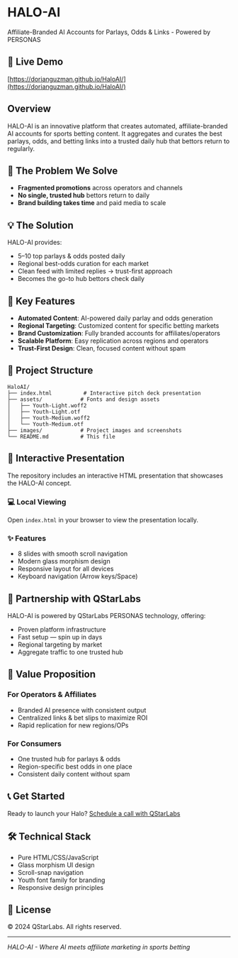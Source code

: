 # HALO-AI

Affiliate-Branded AI Accounts for Parlays, Odds & Links - Powered by PERSONAS

## 🔗 Live Demo
[https://dorianguzman.github.io/HaloAI/](https://dorianguzman.github.io/HaloAI/)

## Overview

HALO-AI is an innovative platform that creates automated, affiliate-branded AI accounts for sports betting content. It aggregates and curates the best parlays, odds, and betting links into a trusted daily hub that bettors return to regularly.

## 🎯 The Problem We Solve

- **Fragmented promotions** across operators and channels
- **No single, trusted hub** bettors return to daily  
- **Brand building takes time** and paid media to scale

## 💡 The Solution

HALO-AI provides:
- 5–10 top parlays & odds posted daily
- Regional best-odds curation for each market
- Clean feed with limited replies → trust-first approach
- Becomes the go-to hub bettors check daily

## 🚀 Key Features

- **Automated Content**: AI-powered daily parlay and odds generation
- **Regional Targeting**: Customized content for specific betting markets
- **Brand Customization**: Fully branded accounts for affiliates/operators
- **Scalable Platform**: Easy replication across regions and operators
- **Trust-First Design**: Clean, focused content without spam

## 📁 Project Structure

```
HaloAI/
├── index.html          # Interactive pitch deck presentation
├── assets/            # Fonts and design assets
│   ├── Youth-Light.woff2
│   ├── Youth-Light.otf
│   ├── Youth-Medium.woff2
│   └── Youth-Medium.otf
├── images/            # Project images and screenshots
└── README.md          # This file
```

## 🎨 Interactive Presentation

The repository includes an interactive HTML presentation that showcases the HALO-AI concept.

### 💻 Local Viewing
Open `index.html` in your browser to view the presentation locally.

### ✨ Features
- 8 slides with smooth scroll navigation
- Modern glass morphism design
- Responsive layout for all devices
- Keyboard navigation (Arrow keys/Space)

## 🤝 Partnership with QStarLabs

HALO-AI is powered by QStarLabs PERSONAS technology, offering:
- Proven platform infrastructure
- Fast setup — spin up in days
- Regional targeting by market
- Aggregate traffic to one trusted hub

## 🎯 Value Proposition

### For Operators & Affiliates
- Branded AI presence with consistent output
- Centralized links & bet slips to maximize ROI
- Rapid replication for new regions/OPs

### For Consumers
- One trusted hub for parlays & odds
- Region-specific best odds in one place
- Consistent daily content without spam

## 📞 Get Started

Ready to launch your Halo? [Schedule a call with QStarLabs](https://calendly.com/yang-qstar)

## 🛠️ Technical Stack

- Pure HTML/CSS/JavaScript
- Glass morphism UI design
- Scroll-snap navigation
- Youth font family for branding
- Responsive design principles

## 📄 License

© 2024 QStarLabs. All rights reserved.

---

*HALO-AI - Where AI meets affiliate marketing in sports betting*